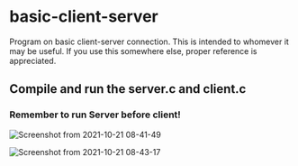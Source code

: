 # basic-client-server

Program on basic client-server connection. This is intended to whomever it may be useful. If you use this somewhere else, proper reference is appreciated.

## Compile and run the server.c and client.c
### Remember to run Server before client!

![Screenshot from 2021-10-21 08-41-49](https://user-images.githubusercontent.com/92433908/138205569-d45d2a75-3074-4f87-b18d-fa624a034a65.png)


![Screenshot from 2021-10-21 08-43-17](https://user-images.githubusercontent.com/92433908/138205813-4987c057-f3b8-426c-ba41-43121c0e1f46.png)
